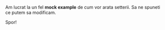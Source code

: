 Am lucrat la un fel <b>mock example</b> de cum vor arata setterii.
Sa ne spuneti ce putem sa modificam.

Spor!
